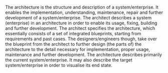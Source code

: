 The architecture is the structure and description of a system/enterprise.
It enables the implementation, understanding, maintenance, repair and further development of a system/enterprise. 
The architect describes a system (enterprise) in an architecture in order to enable its usage, fixing, building and further development.
The architect specifies the architecture,  which essentially consists of a set of integrated blueprints,  starting from requirements and past cases.
The designers/engineers though, take over the blueprint from the architect to further design (the parts of) the architecture to the detail necessary for implementation, proper usage, maintenance and further development.
The architecture describes primarily the current system/enterprise.
It may also describe the target system/enterprise in order to visualise its end state.
